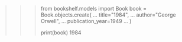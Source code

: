 >>> from bookshelf.models import Book
>>> book = Book.objects.create(
...     title="1984",
...     author="George Orwell",
...     publication_year=1949
... )
>>> 
>>> print(book)
1984